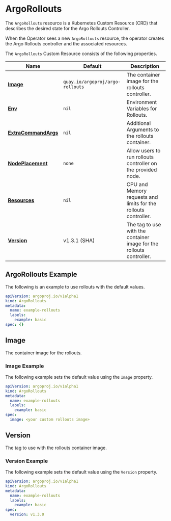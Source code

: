 # ArgoRollouts

The `ArgoRollouts` resource is a Kubernetes Custom Resource (CRD) that describes the desired state for the Argo Rollouts Controller.

When the Operator sees a new `ArgoRollouts` resource, the operator creates the Argo Rollouts controller and the associated resources.

The `ArgoRollouts` Custom Resource consists of the following properties.

Name | Default | Description
--- | --- | ---
[**Image**](#image) | `quay.io/argoproj/argo-rollouts` | The container image for the rollouts controller.
[**Env**](#env) | `nil` | Environment Variables for Rollouts.
[**ExtraCommandArgs**](#extraCommandArgs) | `nil` | Additional Arguments to the rollouts container.
[**NodePlacement**](#nodePlacement) | `none` | Allow users to run rollouts controller on the provided node.
[**Resources**](#resources) | `nil` | CPU and Memory requests and limits for the rollouts controller.
[**Version**](#version) | v1.3.1 (SHA) | The tag to use with the container image for the rollouts controller.

## ArgoRollouts Example

The following is an example to use rollouts with the default values.

``` yaml
apiVersion: argoproj.io/v1alpha1
kind: ArgoRollouts
metadata:
  name: example-rollouts
  labels:
    example: basic
spec: {}
```

## Image

The container image for the rollouts.

### Image Example

The following example sets the default value using the `Image` property.

``` yaml
apiVersion: argoproj.io/v1alpha1
kind: ArgoRollouts
metadata:
  name: example-rollouts
  labels:
    example: basic
spec: 
  image: <your custom rollouts image>
```

## Version

The tag to use with the rollouts container image.

### Version Example

The following example sets the default value using the `Version` property.

``` yaml
apiVersion: argoproj.io/v1alpha1
kind: ArgoRollouts
metadata:
  name: example-rollouts
  labels:
    example: basic
spec: 
  version: v1.3.0
```
